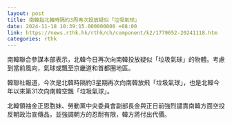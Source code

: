 ```yaml
---
layout: post
title: 南韓指北韓時隔約3周再次投放疑似「垃圾氣球」
date: 2024-11-18 10:39:15.000000000 +08:00
link: https://news.rthk.hk/rthk/ch/component/k2/1779652-20241118.htm
categories: rthk
---
```


南韓聯合參謀本部表示，北韓今日再次向南韓投放疑似「垃圾氣球」的物體。考慮到當前風向，氣球或飄至京畿道和首都圈地區。

韓聯社報道，今次是北韓時隔約3星期再次向南韓放飛「垃圾氣球」，也是北韓今年以來第31次向南韓空飄「垃圾氣球」。

北韓領袖金正恩胞妹、勞動黨中央委員會副部長金與正日前強烈譴責南韓方面空投反朝政治宣傳品，並強調朝方的忍耐有限，韓方將付出代價。
